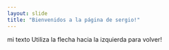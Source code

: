 ```yaml
---
layout: slide
title: "Bienvenidos a la página de sergio!"
---
```

mi texto
Utiliza la flecha hacia la izquierda para volver!
